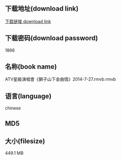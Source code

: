 ## 下载地址(download link)
[下载链接 download link](https://voluble-croquembouche-d321dc.netlify.app/?s=ATV%E6%98%9F%E7%B4%9A%E6%BC%94%E5%94%B1%E6%9C%83%E3%80%8A%E7%8D%85%E5%AD%90%E5%B1%B1%E4%B8%8B%E9%87%91%E6%9B%B2%E6%83%85%E3%80%8B2014-7-27.rmvb)

## 下载密码(download password)
1866

## 名称(book name)
ATV星級演唱會《獅子山下金曲情》2014-7-27.rmvb.rmvb

## 语言(language)
chinese

## MD5


## 大小(filesize)
449.1 MB
